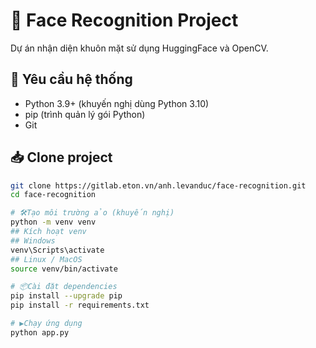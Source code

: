 # 🎯 Face Recognition Project

Dự án nhận diện khuôn mặt sử dụng HuggingFace và OpenCV.

## 🚀 Yêu cầu hệ thống
- Python 3.9+ (khuyến nghị dùng Python 3.10)
- pip (trình quản lý gói Python)
- Git

## 📥 Clone project
```bash
git clone https://gitlab.eton.vn/anh.levanduc/face-recognition.git
cd face-recognition

# 🛠️Tạo môi trường ảo (khuyến nghị)
python -m venv venv
## Kích hoạt venv
## Windows
venv\Scripts\activate
## Linux / MacOS
source venv/bin/activate

# 📦Cài đặt dependencies
pip install --upgrade pip
pip install -r requirements.txt

# ▶️Chạy ứng dụng
python app.py
